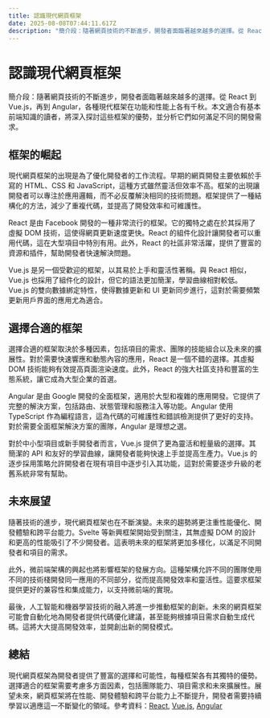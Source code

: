 ```yaml
---
title: 認識現代網頁框架
date: 2025-08-08T07:44:11.617Z
description: "簡介段：隨著網頁技術的不斷進步，開發者面臨著越來越多的選擇。從 React 到 Vue.js，再到 Angular，各種現代框架在功能和性能上各有千秋。本文適合有基本前端知識的讀者，將深入探討這些框架的優勢，並分析它們如何滿足不同的開發需求。"
---
```


# 認識現代網頁框架

簡介段：隨著網頁技術的不斷進步，開發者面臨著越來越多的選擇。從 React 到 Vue.js，再到 Angular，各種現代框架在功能和性能上各有千秋。本文適合有基本前端知識的讀者，將深入探討這些框架的優勢，並分析它們如何滿足不同的開發需求。

## 框架的崛起

現代網頁框架的出現是為了優化開發者的工作流程。早期的網頁開發主要依賴於手寫的 HTML、CSS 和 JavaScript，這種方式雖然靈活但效率不高。框架的出現讓開發者可以專注於應用邏輯，而不必反覆解決相同的技術問題。框架提供了一種結構化的方法，減少了重複代碼，並提高了開發效率和可維護性。

React 是由 Facebook 開發的一種非常流行的框架。它的獨特之處在於其採用了虛擬 DOM 技術，這使得網頁更新速度更快。React 的組件化設計讓開發者可以重用代碼，這在大型項目中特別有用。此外，React 的社區非常活躍，提供了豐富的資源和插件，幫助開發者快速解決問題。

Vue.js 是另一個受歡迎的框架，以其易於上手和靈活性著稱。與 React 相似，Vue.js 也採用了組件化的設計，但它的語法更加簡潔，學習曲線相對較低。Vue.js 的雙向數據綁定特性，使得數據更新和 UI 更新同步進行，這對於需要頻繁更新用戶界面的應用尤為適合。

## 選擇合適的框架

選擇合適的框架取決於多種因素，包括項目的需求、團隊的技能組合以及未來的擴展性。對於需要快速響應和動態內容的應用，React 是一個不錯的選擇。其虛擬 DOM 技術能夠有效提高頁面渲染速度。此外，React 的強大社區支持和豐富的生態系統，讓它成為大型企業的首選。

Angular 是由 Google 開發的全面框架，適用於大型和複雜的應用開發。它提供了完整的解決方案，包括路由、狀態管理和服務注入等功能。Angular 使用 TypeScript 作為編程語言，這為代碼的可維護性和錯誤檢測提供了更好的支持。對於需要全面框架解決方案的團隊，Angular 是理想之選。

對於中小型項目或新手開發者而言，Vue.js 提供了更為靈活和輕量級的選擇。其簡潔的 API 和友好的學習曲線，讓開發者能夠快速上手並提高生產力。Vue.js 的逐步採用策略允許開發者在現有項目中逐步引入其功能，這對於需要逐步升級的老舊系統非常有幫助。

## 未來展望

隨著技術的進步，現代網頁框架也在不斷演變。未來的趨勢將更注重性能優化、開發體驗和跨平台能力。Svelte 等新興框架開始受到關注，其無虛擬 DOM 的設計和更高的性能吸引了不少開發者。這表明未來的框架將更加多樣化，以滿足不同開發者和項目的需求。

此外，微前端架構的興起也將影響框架的發展方向。這種架構允許不同的團隊使用不同的技術棧開發同一應用的不同部分，從而提高開發效率和靈活性。這要求框架提供更好的兼容性和集成能力，以支持微前端的實現。

最後，人工智能和機器學習技術的融入將進一步推動框架的創新。未來的網頁框架可能會自動化地為開發者提供代碼優化建議，甚至能夠根據項目需求自動生成代碼。這將大大提高開發效率，並開創出新的開發模式。

## 總結

現代網頁框架為開發者提供了豐富的選擇和可能性，每種框架各有其獨特的優勢。選擇適合的框架需要考慮多方面因素，包括團隊能力、項目需求和未來擴展性。展望未來，網頁框架將在性能、開發體驗和跨平台能力上不斷提升，開發者需要持續學習以適應這一不斷變化的領域。參考資料：[React](https://reactjs.org/), [Vue.js](https://vuejs.org/), [Angular](https://angular.io/)